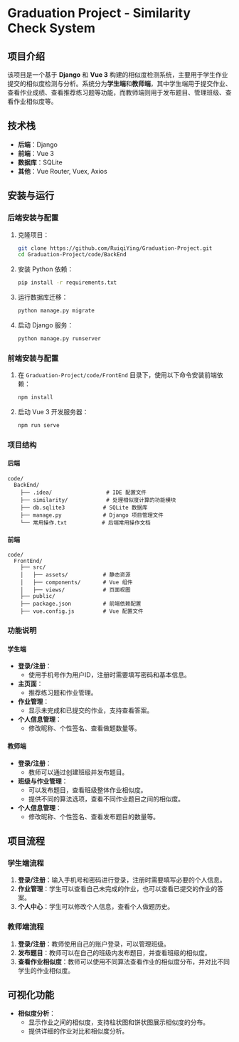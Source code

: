 
# Graduation Project - Similarity Check System

## 项目介绍

该项目是一个基于 **Django** 和 **Vue 3** 构建的相似度检测系统，主要用于学生作业提交的相似度检测与分析。系统分为**学生端**和**教师端**，其中学生端用于提交作业、查看作业成绩、查看推荐练习题等功能，而教师端则用于发布题目、管理班级、查看作业相似度等。

## 技术栈

- **后端**：Django
- **前端**：Vue 3
- **数据库**：SQLite
- **其他**：Vue Router, Vuex, Axios

## 安装与运行

### 后端安装与配置

1. 克隆项目：
   ```bash
   git clone https://github.com/RuiqiYing/Graduation-Project.git
   cd Graduation-Project/code/BackEnd
   ```

2. 安装 Python 依赖：
   ```bash
   pip install -r requirements.txt
   ```

3. 运行数据库迁移：
   ```bash
   python manage.py migrate
   ```

4. 启动 Django 服务：
   ```bash
   python manage.py runserver
   ```

### 前端安装与配置

1. 在 `Graduation-Project/code/FrontEnd` 目录下，使用以下命令安装前端依赖：
   ```bash
   npm install
   ```

2. 启动 Vue 3 开发服务器：
   ```bash
   npm run serve
   ```

### 项目结构

#### 后端

```
code/
  BackEnd/
    ├── .idea/                 # IDE 配置文件
    ├── similarity/            # 处理相似度计算的功能模块
    ├── db.sqlite3            # SQLite 数据库
    ├── manage.py             # Django 项目管理文件
    └── 常用操作.txt           # 后端常用操作文档
```

#### 前端

```
code/
  FrontEnd/
    ├── src/
    │   ├── assets/           # 静态资源
    │   ├── components/       # Vue 组件
    │   ├── views/            # 页面视图
    ├── public/
    ├── package.json          # 前端依赖配置
    ├── vue.config.js         # Vue 配置文件
```

### 功能说明

#### 学生端

- **登录/注册**：
  - 使用手机号作为用户ID，注册时需要填写密码和基本信息。
- **主页面**：
  - 推荐练习题和作业管理。
- **作业管理**：
  - 显示未完成和已提交的作业，支持查看答案。
- **个人信息管理**：
  - 修改昵称、个性签名、查看做题数量等。

#### 教师端

- **登录/注册**：
  - 教师可以通过创建班级并发布题目。
- **班级与作业管理**：
  - 可以发布题目，查看班级整体作业相似度。
  - 提供不同的算法选项，查看不同作业题目之间的相似度。
- **个人信息管理**：
  - 修改昵称、个性签名、查看发布题目的数量等。

## 项目流程

### 学生端流程

1. **登录/注册**：输入手机号和密码进行登录，注册时需要填写必要的个人信息。
2. **作业管理**：学生可以查看自己未完成的作业，也可以查看已提交的作业的答案。
3. **个人中心**：学生可以修改个人信息，查看个人做题历史。

### 教师端流程

1. **登录/注册**：教师使用自己的账户登录，可以管理班级。
2. **发布题目**：教师可以在自己的班级内发布题目，并查看班级的相似度。
3. **查看作业相似度**：教师可以使用不同算法查看作业的相似度分布，并对比不同学生的作业相似度。

## 可视化功能

- **相似度分析**：
  - 显示作业之间的相似度，支持柱状图和饼状图展示相似度的分布。
  - 提供详细的作业对比和相似度分析。

